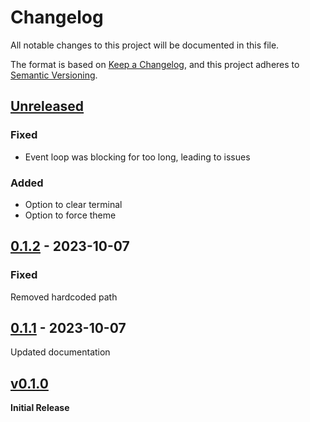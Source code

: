 # Changelog
All notable changes to this project will be documented in this file.

The format is based on [Keep a Changelog](https://keepachangelog.com/en/1.0.0/),
and this project adheres to [Semantic Versioning](https://semver.org/spec/v2.0.0.html).

## [Unreleased]
### Fixed
- Event loop was blocking for too long, leading to issues

### Added
- Option to clear terminal
- Option to force theme

## [0.1.2] - 2023-10-07
### Fixed
Removed hardcoded path

## [0.1.1] - 2023-10-07
Updated documentation

## [v0.1.0] 
**Initial Release**

[unreleased]: https://github.com/ModProg/watchdoc/compare/v0.1.2...HEAD
[0.1.2]: https://github.com/ModProg/watchdoc/compare/v0.1.1...v0.1.2
[0.1.1]: https://github.com/ModProg/watchdoc/compare/v0.1.0...v0.1.1
[v0.1.0]: https://github.com/ModProg/watchdoc/tree/v0.1.0
